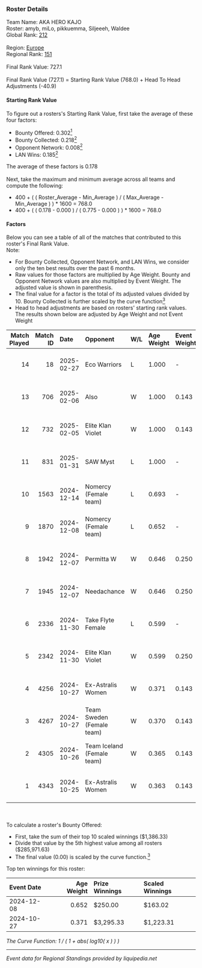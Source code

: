 ### Roster Details<br />
Team Name: AKA HERO KAJO<br />
Roster: amyb, miLo, pikkuemma, Siljeeeh, Waldee<br />
Global Rank: [212](../../standings_global_2025_02_28.md)<br />
<br />
Region: [Europe]( ../../standings_europe_2025_02_28.md)<br />
Regional Rank: [151]( ../../standings_europe_2025_02_28.md)<br />
<br />
Final Rank Value:  727.1<br />
<br />
Final Rank Value (727.1) = Starting Rank Value (768.0) + Head To Head Adjustments (-40.9)<br />

#### Starting Rank Value<br />
To figure out a rosters's Starting Rank Value, first take the average of these four factors:<br />
- Bounty Offered: 0.302[<sup>1</sup>](#table2)
- Bounty Collected: 0.218[<sup>2</sup>](#table1)
- Opponent Network: 0.008[<sup>2</sup>](#table1)
- LAN Wins: 0.185[<sup>2</sup>](#table1)

The average of these factors is 0.178<br />
<br />
Next, take the maximum and minimum average across all teams and compute the following:<br />
- 400 + ( ( Roster_Average - Min_Average ) / ( Max_Average - Min_Average ) ) * 1600 = 768.0
- 400 + ( ( 0.178 - 0.000 ) / ( 0.775 - 0.000 ) ) * 1600 = 768.0


#### Factors<br />
Below you can see a table of all of the matches that contributed to this roster's Final Rank Value.<br />
Note:<br />

- For Bounty Collected, Opponent Network, and LAN Wins, we consider only the ten best results over the past 6 months.
- Raw values for those factors are multiplied by Age Weight. Bounty and Opponent Network values are also multiplied by Event Weight. The adjusted value is shown in parenthesis.
- The final value for a factor is the total of its adjusted values divided by 10. Bounty Collected is further scaled by the curve function[<sup>3</sup>](#curveFunction)
- Head to head adjustments are based on rosters' starting rank values. The results shown below are adjusted by Age Weight and not Event Weight
<span id="table1"></span><br />


| Match Played | Match ID | Date       | Opponent                   | W/L | Age Weight | Event Weight | Bounty Collected | Opponent Network | LAN Wins  | H2H Adj. | Roster                                  |
| -: | -: | :- | :- | :- | :- | :- | :- | :- | :- | -: | :- |
|           14 |       18 | 2025-02-27 | Eco Warriors               | L   | 1.000      | -            | -                | -                | -         |   -21.88 | amyb, miLo, pikkuemma, Siljeeeh, Waldee |
|           13 |      706 | 2025-02-06 | Also                       | W   | 1.000      | 0.143        | 0.003 (0.000)    | 0.211 (0.030)    | 0 (0.000) |    11.48 | amyb, miLo, pikkuemma, Siljeeeh, Waldee |
|           12 |      732 | 2025-02-05 | Elite Klan Violet          | W   | 1.000      | 0.143        | 0.000 (0.000)    | 0.002 (0.000)    | 0 (0.000) |     3.70 | amyb, miLo, pikkuemma, Siljeeeh, Waldee |
|           11 |      831 | 2025-01-31 | SAW Myst                   | L   | 1.000      | -            | -                | -                | -         |   -24.78 | amyb, miLo, pikkuemma, Siljeeeh, Waldee |
|           10 |     1563 | 2024-12-14 | Nomercy (Female team)      | L   | 0.693      | -            | -                | -                | -         |   -12.85 | amyb, miLo, pikkuemma, Siljeeeh, Waldee |
|            9 |     1870 | 2024-12-08 | Nomercy (Female team)      | L   | 0.652      | -            | -                | -                | -         |   -12.81 | amyb, miLo, pikkuemma, tinjau, Waldee   |
|            8 |     1942 | 2024-12-07 | Permitta W                 | W   | 0.646      | 0.250        | 0.003 (0.001)    | 0.185 (0.030)    | 0 (0.000) |     6.31 | amyb, miLo, pikkuemma, tinjau, Waldee   |
|            7 |     1945 | 2024-12-07 | Needachance                | W   | 0.646      | 0.250        | 0.000 (0.000)    | 0.034 (0.006)    | 0 (0.000) |     2.14 | amyb, miLo, pikkuemma, tinjau, Waldee   |
|            6 |     2336 | 2024-11-30 | Take Flyte Female          | L   | 0.599      | -            | -                | -                | -         |   -10.93 | amyb, miLo, pikkuemma, Siljeeeh, Waldee |
|            5 |     2342 | 2024-11-30 | Elite Klan Violet          | W   | 0.599      | 0.250        | 0.000 (0.000)    | 0.002 (0.000)    | 0 (0.000) |     1.89 | amyb, miLo, pikkuemma, Siljeeeh, Waldee |
|            4 |     4256 | 2024-10-27 | Ex-Astralis Women          | W   | 0.371      | 0.143        | 0.012 (0.001)    | 0.093 (0.005)    | 1 (0.371) |     5.82 | amyb, miLo, Pikkuems, Siljeeeh, Waldee  |
|            3 |     4267 | 2024-10-27 | Team Sweden (Female team)  | W   | 0.370      | 0.143        | 0.009 (0.000)    | 0.042 (0.002)    | 1 (0.370) |     3.89 | amyb, miLo, Pikkuems, Siljeeeh, Waldee  |
|            2 |     4305 | 2024-10-26 | Team Iceland (Female team) | W   | 0.365      | 0.143        | 0.000 (0.000)    | 0.000 (0.000)    | 1 (0.365) |     1.24 | amyb, miLo, Pikkuems, Siljeeeh, Waldee  |
|            1 |     4343 | 2024-10-25 | Ex-Astralis Women          | W   | 0.363      | 0.143        | 0.012 (0.001)    | 0.093 (0.005)    | 1 (0.363) |     5.90 | amyb, miLo, Pikkuems, Siljeeeh, Waldee  |

<br />
<span id="table2"></span><br />
To calculate a roster's Bounty Offered:<br />

- First, take the sum of their top 10 scaled winnings ($1,386.33)
- Divide that value by the 5th highest value among all rosters ($285,971.63)
- The final value (0.00) is scaled by the curve function.[<sup>3</sup>](#curveFunction)

Top ten winnings for this roster:<br />

| Event Date | Age Weight | Prize Winnings | Scaled Winnings |
| :- | -: | :- | :- |
| 2024-12-08 |      0.652 | $250.00        | $163.02         |
| 2024-10-27 |      0.371 | $3,295.33      | $1,223.31       |


<span id="curveFunction"></span>_The Curve Function: 1 / ( 1 + abs( log10( x ) ) )_<br />

---
_Event data for Regional Standings provided by liquipedia.net_<br />
